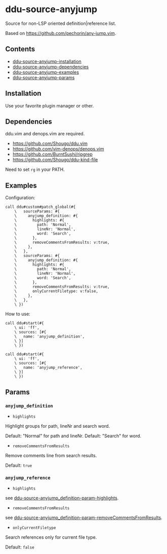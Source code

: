 # ddu-source-anyjump 

Source for non-LSP oriented definition|reference list.

Based on https://github.com/pechorin/any-jump.vim.

## Contents 

- [ddu-source-anyjump-installation](ddu-source-anyjump-installation)
- [ddu-source-anyjump-dependencies](ddu-source-anyjump-dependencies)
- [ddu-source-anyjump-examples](ddu-source-anyjump-examples)
- [ddu-source-anyjump-params](ddu-source-anyjump-params)

## Installation 

Use your favorite plugin manager or other.

## Dependencies 

ddu.vim and denops.vim are required.

- https://github.com/Shougo/ddu.vim
- https://github.com/vim-denops/denops.vim
- https://github.com/BurntSushi/ripgrep
- https://github.com/Shougo/ddu-kind-file

Need to set `rg` in your PATH.

## Examples 

Configuration:

```vim
call ddu#custom#patch_global(#{
    \   sourceParams: #{
    \     anyjump_definition: #{
    \       highlights: #{
    \         path: 'Normal',
    \         lineNr: 'Normal',
    \         word: 'Search',
    \       },
    \       removeCommentsFromResults: v:true,
    \     },
    \   },
    \   sourceParams: #{
    \     anyjump_definition: #{
    \       highlights: #{
    \         path: 'Normal',
    \         lineNr: 'Normal',
    \         word: 'Search',
    \       },
    \       removeCommentsFromResults: v:true,
    \       onlyCurrentFiletype: v:false,
    \     },
    \   },
    \ })
```

How to use:

```vim
call ddu#start(#{
    \ ui: 'ff',
    \ sources: [#{
    \   name: 'anyjump_definition',
    \ }]
    \ })

call ddu#start(#{
    \ ui: 'ff',
    \ sources: [#{
    \   name: 'anyjump_reference',
    \ }]
    \ })
```

## Params 

### `anyjump_definition`

- `highlights` 

Highlight groups for path, lineNr and search word.

Default: "Normal" for path and lineNr.
Default: "Search" for word.
- `removeCommentsFromResults` 

Remove comments line from search results.

Default: `true`

### `anyjump_reference`

- `highlights` 

see [ddu-source-anyjump_definition-param-highlights](ddu-source-anyjump_definition-param-highlights).
- `removeCommentsFromResults` 

see [ddu-source-anyjump_definition-param-removeCommentsFromResults](ddu-source-anyjump_definition-param-removeCommentsFromResults).
- `onlyCurrentFiletype` 

Search references only for current file type.

Default: `false`

